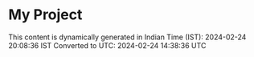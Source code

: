 # My Project

This content is dynamically generated in Indian Time (IST): 2024-02-24 20:08:36 IST
Converted to UTC: 2024-02-24 14:38:36 UTC
